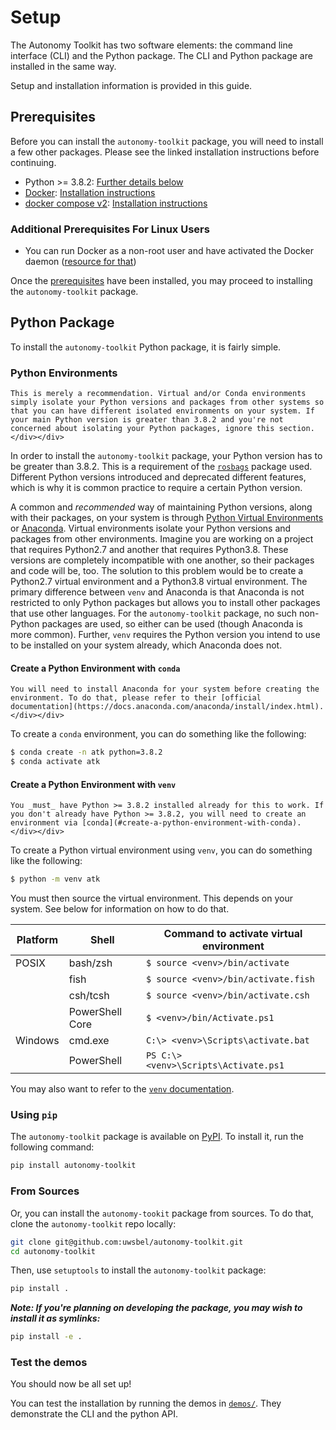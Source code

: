 # Setup

The Autonomy Toolkit has two software elements: the command line interface (CLI) and the Python package. The CLI and Python package are installed in the same way. 

Setup and installation information is provided in this guide.

## Prerequisites

Before you can install the `autonomy-toolkit` package, you will need to install a few other packages. Please see the linked installation instructions before continuing.
- Python >= 3.8.2: [Further details below](#python-environments)
- [Docker](https://docker.com): [Installation instructions](https://docs.docker.com/get-docker/)
- [docker compose v2](https://docs.docker.com/compose/): [Installation instructions](https://docs.docker.com/compose/cli-command/)

### Additional Prerequisites For Linux Users

- You can run Docker as a non-root user and have activated the Docker daemon ([resource for that](https://docs.docker.com/engine/install/linux-postinstall/))

Once the [prerequisites](#prerequisites) have been installed, you may proceed to installing the `autonomy-toolkit` package.

## Python Package 

To install the `autonomy-toolkit` Python package, it is fairly simple. 

### Python Environments

```{note}
This is merely a recommendation. Virtual and/or Conda environments simply isolate your Python versions and packages from other systems so that you can have different isolated environments on your system. If your main Python version is greater than 3.8.2 and you're not concerned about isolating your Python packages, ignore this section.
</div></div>
```

In order to install the `autonomy-toolkit` package, your Python version has to be greater than 3.8.2. This is a requirement of the [`rosbags`](https://pypi.org/project/rosbags/) package used. Different Python versions introduced and deprecated different features, which is why it is common practice to require a certain Python version.

A common and _recommended_ way of maintaining Python versions, along with their packages, on your system is through [Python Virtual Environments](https://docs.python.org/3/tutorial/venv.html) or [Anaconda](https://anaconda.org). Virtual environments isolate your Python versions and packages from other environments. Imagine you are working on a project that requires Python2.7 and another that requires Python3.8. These versions are completely incompatible with one another, so their packages and code will be, too. The solution to this problem would be to create a Python2.7 virtual environment and a Python3.8 virtual environment. The primary difference between `venv` and Anaconda is that Anaconda is not restricted to only Python packages but allows you to install other packages that use other languages. For the `autonomy-toolkit` package, no such non-Python packages are used, so either can be used (though Anaconda is more common). Further, `venv` requires the Python version you intend to use to be installed on your system already, which Anaconda does not.

#### Create a Python Environment with `conda`

```{note}
You will need to install Anaconda for your system before creating the environment. To do that, please refer to their [official documentation](https://docs.anaconda.com/anaconda/install/index.html).
</div></div>
```

To create a `conda` environment, you can do something like the following:

```bash
$ conda create -n atk python=3.8.2
$ conda activate atk
```

#### Create a Python Environment with `venv`

```{warning}
You _must_ have Python >= 3.8.2 installed already for this to work. If you don't already have Python >= 3.8.2, you will need to create an environment via [conda](#create-a-python-environment-with-conda).
</div></div>
```

To create a Python virtual environment using `venv`, you can do something like the following:

```bash
$ python -m venv atk
```

You must then source the virtual environment. This depends on your system. See below for information on how to do that.

| Platform | Shell           | Command to activate virtual environment |
|----------|-----------------|-----------------------------------------|
| POSIX    | bash/zsh        | `$ source <venv>/bin/activate`            |
|          | fish            | `$ source <venv>/bin/activate.fish`       |
|          | csh/tcsh        | `$ source <venv>/bin/activate.csh`       |
|          | PowerShell Core | `$ <venv>/bin/Activate.ps1`              |
| Windows  | cmd.exe         | `C:\> <venv>\Scripts\activate.bat`       |
|          | PowerShell      | `PS C:\> <venv>\Scripts\Activate.ps1`    |

You may also want to refer to the [`venv` documentation](https://docs.python.org/3/library/venv.html).

### Using `pip`

The `autonomy-toolkit` package is available on [PyPI](https://pypi.org/project/autonomy-toolkit). To install it, run the following command:

```bash
pip install autonomy-toolkit 
```

### From Sources

Or, you can install the `autonomy-tookit` package from sources. To do that, clone the `autonomy-toolkit` repo locally:

```bash
git clone git@github.com:uwsbel/autonomy-toolkit.git
cd autonomy-toolkit 
```

Then, use `setuptools` to install the `autonomy-toolkit` package:

```bash
pip install . 
```

_**Note: If you're planning on developing the package, you may wish to install it as symlinks:**_

```bash
pip install -e .
```

### Test the demos

You should now be all set up!

You can test the installation by running the demos in [`demos/`](https://github.com/uwsbel/autonomy-toolkit/tree/master/demos). They demonstrate the CLI and the python API.
